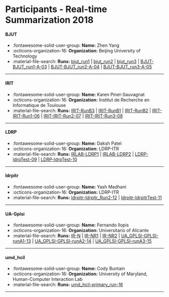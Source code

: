 # Participants - Real-time Summarization 2018 

#### BJUT
 - :fontawesome-solid-user-group: **Name:** Zhen Yang
 - :octicons-organization-16: **Organization:** Beijing University of Technology
 - :material-file-search: **Runs:** [bjut_run1](./runs.md#bjut_run1) | [bjut_run2](./runs.md#bjut_run2) | [bjut_run3](./runs.md#bjut_run3) | [BJUT-BJUT_run1-A-03](./runs.md#bjut-bjut_run1-a-03) | [BJUT-BJUT_run2-A-04](./runs.md#bjut-bjut_run2-a-04) | [BJUT-BJUT_run3-A-05](./runs.md#bjut-bjut_run3-a-05)

---
#### IRIT
 - :fontawesome-solid-user-group: **Name:** Karen Pinel-Sauvagnat
 - :octicons-organization-16: **Organization:** Institut de Recherche en Informatique de Toulouse
 - :material-file-search: **Runs:** [IRIT-RunB3](./runs.md#irit-runb3) | [IRIT-RunB1](./runs.md#irit-runb1) | [IRIT-RunB2](./runs.md#irit-runb2) | [IRIT-IRIT-Run1-06](./runs.md#irit-irit-run1-06) | [IRIT-IRIT-Run2-07](./runs.md#irit-irit-run2-07) | [IRIT-IRIT-Run3-08](./runs.md#irit-irit-run3-08)

---
#### LDRP
 - :fontawesome-solid-user-group: **Name:** Daksh Patel
 - :octicons-organization-16: **Organization:** LDRP-ITR
 - :material-file-search: **Runs:** [IRLAB-LDRP1](./runs.md#irlab-ldrp1) | [IRLAB-LDRP2](./runs.md#irlab-ldrp2) | [LDRP-ldrpTest-09](./runs.md#ldrp-ldrptest-09) | [LDRP-ldrpTest-10](./runs.md#ldrp-ldrptest-10)

---
#### ldrpitr
 - :fontawesome-solid-user-group: **Name:** Yash Madhani
 - :octicons-organization-16: **Organization:** LDRP-ITR
 - :material-file-search: **Runs:** [ldrpitr-ldrpitr_Run2-12](./runs.md#ldrpitr-ldrpitr_run2-12) | [ldrpitr-ldrpitrTest-11](./runs.md#ldrpitr-ldrpitrtest-11)

---
#### UA-Gplsi
 - :fontawesome-solid-user-group: **Name:** Fernando llopis 
 - :octicons-organization-16: **Organization:** Universitario of Alicante
 - :material-file-search: **Runs:** [IR-N](./runs.md#ir-n) | [IR-NR1](./runs.md#ir-nr1) | [IR-NR2](./runs.md#ir-nr2) | [UA_GPLSI-GPLSI-runA1-13](./runs.md#ua_gplsi-gplsi-runa1-13) | [UA_GPLSI-GPLSI-runA2-14](./runs.md#ua_gplsi-gplsi-runa2-14) | [UA_GPLSI-GPLSI-runA3-15](./runs.md#ua_gplsi-gplsi-runa3-15)

---
#### umd_hcil
 - :fontawesome-solid-user-group: **Name:** Cody Buntain
 - :octicons-organization-16: **Organization:** University of Maryland, Human-Computer Interaction Lab
 - :material-file-search: **Runs:** [umd_hcil-primary_run-16](./runs.md#umd_hcil-primary_run-16)

---
